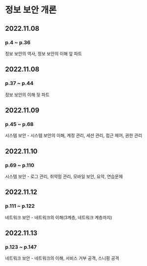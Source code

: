   #  정보 보안 개론

## 2022.11.08
### p.4 ~ p.36
정보 보안의 역사, 정보 보안의 이해 앞 파트
 
 ## 2022.11.08
 ### p.37 ~ p.44
 정보 보안의 이해 뒷 파트

 ## 2022.11.09
 ### p.45 ~ p.68
 시스템 보안 - 시스템 보안의 이해, 계정 관리, 세션 관리, 접근 제어, 권한 관리
 
 ## 2022.11.10
 ### p.69 ~ p.110
 시스템 보안 - 로그 관리, 취약점 관리, 모바일 보안, 요약, 연습문제

 ## 2022.11.12
 ### p.111 ~ p.122
 네트워크 보안 - 네트워크의 이해(3계층, 네트워크 계층까지)

## 2022.11.13
### p.123 ~ p.147
네트워크 보안 - 네트워크의 이해, 서비스 거부 공격, 스니핑 공격
